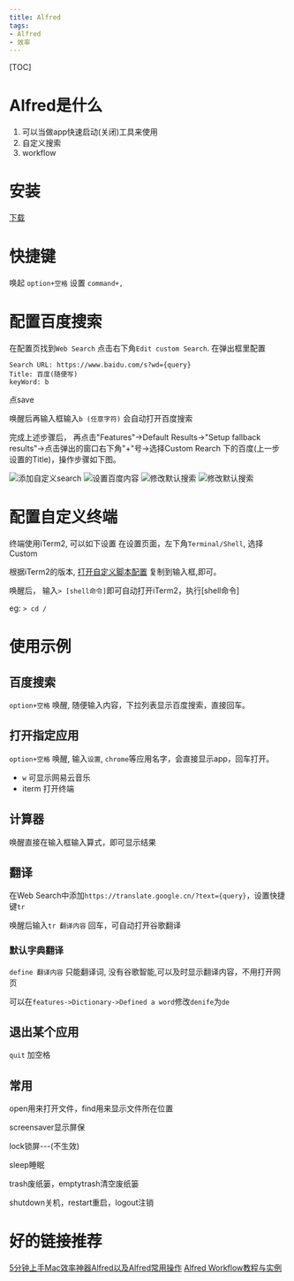 ```yaml
---
title: Alfred
tags:
- Alfred
- 效率
---
```


[TOC]
# Alfred是什么
1. 可以当做app快速启动(关闭)工具来使用
2. 自定义搜索
3. workflow

# 安装

[下载](https://www.jianshu.com/p/72fe06566fce)

# 快捷键

唤起  `option+空格`
设置  `command+,`

<!-- more -->

# 配置百度搜索

在配置页找到`Web Search` 点击右下角`Edit custom Search`. 在弹出框里配置

```
Search URL: https://www.baidu.com/s?wd={query}
Title: 百度(随便写)
keyWord: b
```
点save

唤醒后再输入框输入`b (任意字符)` 会自动打开百度搜索

完成上述步骤后， 再点击"Features"->Default Results->"Setup fallback results"->点击弹出的窗口右下角"+"号->选择Custom Rearch 下的百度(上一步设置的Title)，操作步骤如下图。


![添加自定义search](/posts/Alfred/addbaidu.png)
![设置百度内容](/posts/Alfred/addbaidu-input.png)
![修改默认搜索](/posts/Alfred/setdefault.png)
![修改默认搜索](/posts/Alfred/first-baidu.png)

# 配置自定义终端
终端使用iTerm2, 可以如下设置
在设置页面，左下角`Terminal/Shell`, 选择Custom

根据iTerm2的版本, [打开自定义脚本配置](https://github.com/stuartcryan/custom-iterm-applescripts-for-alfred)
复制到输入框,即可。

唤醒后， 输入`> [shell命令]`即可自动打开iTerm2，执行[shell命令]

eg: `> cd /`

# 使用示例

## 百度搜索
`option+空格` 唤醒, 随便输入内容，下拉列表显示百度搜索，直接回车。

## 打开指定应用
`option+空格` 唤醒, 输入`设置`, `chrome`等应用名字，会直接显示app，回车打开。

- `w` 可显示网易云音乐
- iterm 打开终端

## 计算器
唤醒直接在输入框输入算式，即可显示结果

## 翻译
在Web Search中添加`https://translate.google.cn/?text={query}`，设置快捷键`tr`

唤醒后输入`tr 翻译内容` 回车，可自动打开谷歌翻译

### 默认字典翻译
`define 翻译内容`
只能翻译词, 没有谷歌智能,可以及时显示翻译内容，不用打开网页

可以在`features->Dictionary->Defined a word`修改`denife`为`de`

## 退出某个应用

`quit` 加空格

## 常用

open用来打开文件，find用来显示文件所在位置

screensaver显示屏保

lock锁屏---(不生效)

sleep睡眠

trash废纸篓，emptytrash清空废纸篓

shutdown关机，restart重启，logout注销

# 好的链接推荐
[5分钟上手Mac效率神器Alfred以及Alfred常用操作](https://www.jianshu.com/p/e9f3352c785f)
[Alfred Workflow教程与实例](https://blog.csdn.net/sinat_32023305/article/details/78739118)